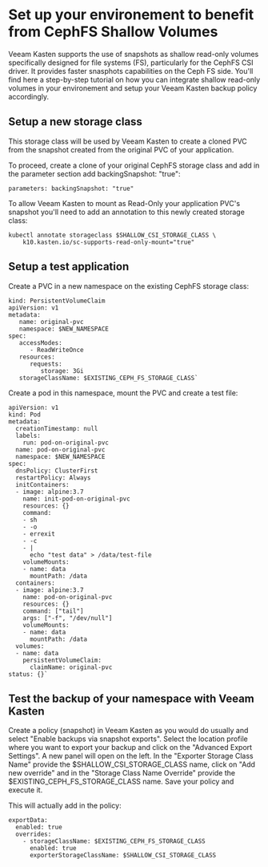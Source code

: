 # Set up your environement to benefit from CephFS Shallow Volumes

Veeam Kasten supports the use of snapshots as shallow read-only volumes specifically designed for file systems (FS), particularly for the CephFS CSI driver.
It provides faster snasphots capabilities on the Ceph FS side.
You'll find here a step-by-step tutorial on how you can integrate shallow read-only volumes in your environement and setup your Veeam Kasten backup policy accordingly.

## Setup a new storage class

This storage class will be used by Veeam Kasten to create a cloned PVC from the snapshot created from the original PVC of your application.

To proceed, create a clone of your original CephFS storage class and add in the parameter section add backingSnapshot: "true":

`
parameters:
  backingSnapshot: "true"
`

To allow Veeam Kasten to mount as Read-Only your application PVC's snapshot you'll need to add an annotation to this newly created storage class:

```shell
kubectl annotate storageclass $SHALLOW_CSI_STORAGE_CLASS \
    k10.kasten.io/sc-supports-read-only-mount="true"
```
## Setup a test application

Create a PVC in a new namespace on the existing CephFS storage class:

```shell
kind: PersistentVolumeClaim
apiVersion: v1
metadata:
   name: original-pvc
   namespace: $NEW_NAMESPACE
spec:
   accessModes:
      - ReadWriteOnce
   resources:
      requests:
         storage: 3Gi
   storageClassName: $EXISTING_CEPH_FS_STORAGE_CLASS`
```

Create a pod in this namespace, mount the PVC and create a test file:

```shell
apiVersion: v1
kind: Pod
metadata:
  creationTimestamp: null
  labels:
    run: pod-on-original-pvc
  name: pod-on-original-pvc
  namespace: $NEW_NAMESPACE
spec:
  dnsPolicy: ClusterFirst
  restartPolicy: Always
  initContainers:
  - image: alpine:3.7
    name: init-pod-on-original-pvc
    resources: {}
    command: 
    - sh
    - -o
    - errexit
    - -c
    - | 
      echo "test data" > /data/test-file
    volumeMounts:
    - name: data
      mountPath: /data
  containers:
  - image: alpine:3.7
    name: pod-on-original-pvc
    resources: {}
    command: ["tail"]
    args: ["-f", "/dev/null"]
    volumeMounts:
    - name: data
      mountPath: /data
  volumes:
  - name: data
    persistentVolumeClaim:
      claimName: original-pvc
status: {}`
```
## Test the backup of your namespace with Veeam Kasten

Create a policy (snapshot) in Veeam Kasten as you would do usually and select "Enable backups via snapshot exports". Select the location profile where you want to export your backup and click on the "Advanced Export Settings".
A new panel will open on the left.
In the "Exporter Storage Class Name" provide the $SHALLOW_CSI_STORAGE_CLASS name, click on "Add new override" and in the "Storage Class Name Override" provide the $EXISTING_CEPH_FS_STORAGE_CLASS name.
Save your policy and execute it.

This will actually add in the policy:
```shell
exportData:
  enabled: true
  overrides:
    - storageClassName: $EXISTING_CEPH_FS_STORAGE_CLASS
      enabled: true
      exporterStorageClassName: $SHALLOW_CSI_STORAGE_CLASS
```
